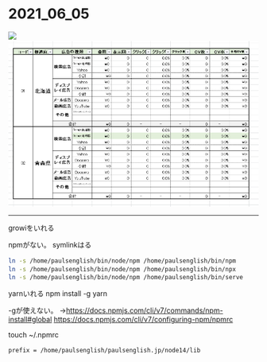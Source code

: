 # 2021_06_05
![](2021-06-05-14-27-29.png)
![image](https://github.com/nominalrune/wiki_project/raw/master/images/Sat_Jun_05_2021_1622870896858.png)

---
growiをいれる


npmがない。
symlinkはる

```sh
ln -s /home/paulsenglish/bin/node/npm /home/paulsenglish/bin/npm
ln -s /home/paulsenglish/bin/node/npm /home/paulsenglish/bin/npx
ln -s /home/paulsenglish/bin/node/npm /home/paulsenglish/bin/serve
```

yarnいれる
npm install -g yarn

-gが使えない。
→https://docs.npmjs.com/cli/v7/commands/npm-install#global
https://docs.npmjs.com/cli/v7/configuring-npm/npmrc


touch ~/.npmrc

```.npmrc
prefix = /home/paulsenglish/paulsenglish.jp/node14/lib
```
